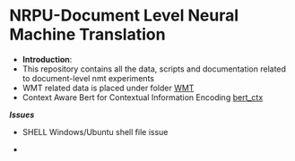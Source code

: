 # NRPU-Document Level Neural Machine Translation
- **Introduction**:
- This repository contains all the data, scripts and documentation related to document-level nmt experiments
- WMT related data is placed under folder [WMT](/WMT)
- Context Aware Bert for Contextual Information Encoding [bert_ctx](https://github.com/bert-nmt/ctx-bert-nmt)

***Issues***
- SHELL Windows/Ubuntu shell file issue
- ```tr -d "\r" <binarize_baseline.sh > a.tmp , mv a.tmp binarize_baseline.sh 
```
